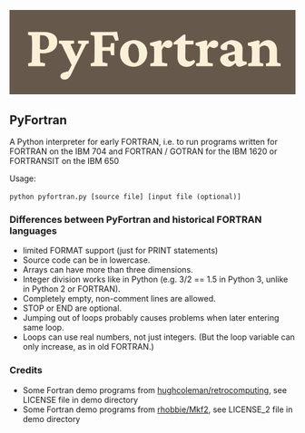 ![logo](logo.png "PyFortran logo")

## PyFortran

A Python interpreter for early FORTRAN, i.e. to run programs written for FORTRAN on the IBM 704 and FORTRAN / GOTRAN for the IBM 1620 or FORTRANSIT on the IBM 650

Usage:

  `python pyfortran.py [source file] [input file (optional)]`

### Differences between PyFortran and historical FORTRAN languages

* limited FORMAT support (just for PRINT statements)
* Source code can be in lowercase.
* Arrays can have more than three dimensions.
* Integer division works like in Python (e.g. 3/2 == 1.5 in Python 3, unlike in Python 2 or FORTRAN).
* Completely empty, non-comment lines are allowed.
* STOP or END are optional.
* Jumping out of loops probably causes problems when later entering same loop.
* Loops can use real numbers, not just integers. (But the loop variable can only increase, as in old FORTRAN.)

### Credits

* Some Fortran demo programs from [hughcoleman/retrocomputing](https://github.com/hughcoleman/retrocomputing), see LICENSE file in demo directory
* Some Fortran demo programs from [rhobbie/Mkf2](https://github.com/rhobbie/Mkf2), see LICENSE_2 file in demo directory

